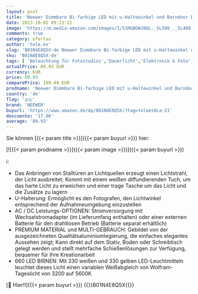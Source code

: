 ```yaml
---
layout: post
title: 'Neewer Dimmbare Bi-farbige LED mit u-Haltewinkel und Barndoor Berufsvideo-Licht für Studio  Videoaufnahmen  haltbare Metallrahmen  660 LED Perlen  3200-5600K  CRI 96+  EU-Stecker '
date: 2023-10-02 09:23:12
image: 'https://m.media-amazon.com/images/I/51MGBGWJ0GL._SL500_._SL400_.jpg'
comments: true
category: ofertas
author: 'tole.es'
slug: 'B01N4E8Q5X-de Neewer Dimmbare Bi-farbige LED mit u-Haltewinkel und...'
sku: 'B01N4E8Q5X-de'
tags: [ 'Beleuchtung für Fotostudios','Dauerlicht','Elektronik & Foto','Fotostudio & Beleuchtung','Kamera & Foto','Kamera- & Fotozubehör','neewer','🇩🇪', ]
actualPrice: 89.93 EUR
currency: EUR
price: 89.93
comparePrice: 109.49 EUR
prodname: 'Neewer Dimmbare Bi-farbige LED mit u-Haltewinkel und Barndoor Berufsvideo-Licht für Studio  Videoaufnahmen  haltbare Metallrahmen  660 LED Perlen  3200-5600K  CRI 96+  EU-Stecker '
country: 'de'
flag: '🇩🇪'
brand: 'NEEWER'
buyurl: 'https://www.amazon.de/dp/B01N4E8Q5X/?tag=tolees0ca-21'
descuento: '17.86'
average: '89.93'
---
```


Sie können [{{< param title >}}]({{< param buyurl >}}) hier:

[![{{< param prodname >}}]({{< param image >}})]({{< param buyurl >}})

ℹ️:

- Das Anbringen von Stalltüren an Lichtquellen erzeugt einen Lichtstrahl, der Licht ausbreitet; Kommt mit einem weißen diffundierenden Tuch, um das harte Licht zu erweichen und einer trage Tasche um das Licht und die Zusätze zu lagern
- U-Halterung: Ermöglicht es den Fotografen, den Lichtwinkel entsprechend der Aufnahmeumgebung einzustellen
- AC / DC Leistungs-OPTIONEN: Stromversorgung mit Wechselstromadapter (im Lieferumfang enthalten) oder einer externen Batterie für den drahtlosen Betrieb (Batterie separat erhältlich)
- PREMIUM MATERIAL und MULTI-GEBRAUCH: Gebildet von der ausgezeichneten Qualitätsaluminiumlegierung, die einfaches elegantes Aussehen zeigt; Kann direkt auf dem Stativ, Boden oder Schreibtisch gelegt werden und stellt mehrfache Schießenlösungen zur Verfügung, bequemer für Ihre Kreationarbeit
- 660 LED BIRNEN: Mit 330 weißen und 330 gelben LED-Leuchtmitteln leuchtet dieses Licht einen variablen Weißabgleich von Wolfram-Tageslicht von 3200 auf 5600K

[🛒 Hier!!]({{< param buyurl >}})
{{<world>}}B01N4E8Q5X{{</world>}}
